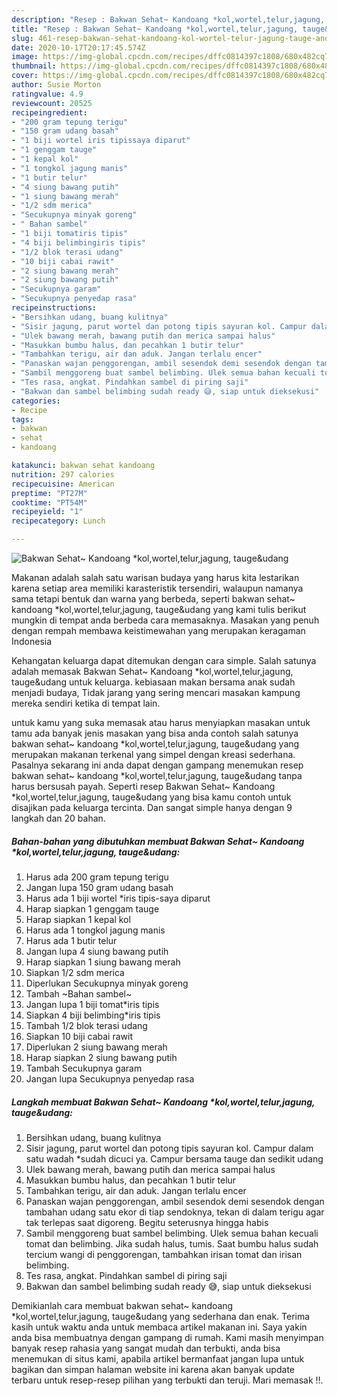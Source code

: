 ```yaml
---
description: "Resep : Bakwan Sehat~ Kandoang *kol,wortel,telur,jagung, tauge&amp;amp;udang Cepat"
title: "Resep : Bakwan Sehat~ Kandoang *kol,wortel,telur,jagung, tauge&amp;amp;udang Cepat"
slug: 461-resep-bakwan-sehat-kandoang-kol-wortel-telur-jagung-tauge-and-amp-udang-cepat
date: 2020-10-17T20:17:45.574Z
image: https://img-global.cpcdn.com/recipes/dffc0814397c1808/680x482cq70/bakwan-sehat-kandoang-kolworteltelurjagung-taugeudang-foto-resep-utama.jpg
thumbnail: https://img-global.cpcdn.com/recipes/dffc0814397c1808/680x482cq70/bakwan-sehat-kandoang-kolworteltelurjagung-taugeudang-foto-resep-utama.jpg
cover: https://img-global.cpcdn.com/recipes/dffc0814397c1808/680x482cq70/bakwan-sehat-kandoang-kolworteltelurjagung-taugeudang-foto-resep-utama.jpg
author: Susie Morton
ratingvalue: 4.9
reviewcount: 20525
recipeingredient:
- "200 gram tepung terigu"
- "150 gram udang basah"
- "1 biji wortel iris tipissaya diparut"
- "1 genggam tauge"
- "1 kepal kol"
- "1 tongkol jagung manis"
- "1 butir telur"
- "4 siung bawang putih"
- "1 siung bawang merah"
- "1/2 sdm merica"
- "Secukupnya minyak goreng"
- " Bahan sambel"
- "1 biji tomatiris tipis"
- "4 biji belimbingiris tipis"
- "1/2 blok terasi udang"
- "10 biji cabai rawit"
- "2 siung bawang merah"
- "2 siung bawang putih"
- "Secukupnya garam"
- "Secukupnya penyedap rasa"
recipeinstructions:
- "Bersihkan udang, buang kulitnya"
- "Sisir jagung, parut wortel dan potong tipis sayuran kol. Campur dalam satu wadah *sudah dicuci ya. Campur bersama tauge dan sedikit udang"
- "Ulek bawang merah, bawang putih dan merica sampai halus"
- "Masukkan bumbu halus, dan pecahkan 1 butir telur"
- "Tambahkan terigu, air dan aduk. Jangan terlalu encer"
- "Panaskan wajan penggorengan, ambil sesendok demi sesendok dengan tambahan udang satu ekor di tiap sendoknya, tekan di dalam terigu agar tak terlepas saat digoreng. Begitu seterusnya hingga habis"
- "Sambil menggoreng buat sambel belimbing. Ulek semua bahan kecuali tomat dan belimbing. Jika sudah halus, tumis. Saat bumbu halus sudah tercium wangi di penggorengan, tambahkan irisan tomat dan irisan belimbing."
- "Tes rasa, angkat. Pindahkan sambel di piring saji"
- "Bakwan dan sambel belimbing sudah ready 😅, siap untuk dieksekusi"
categories:
- Recipe
tags:
- bakwan
- sehat
- kandoang

katakunci: bakwan sehat kandoang 
nutrition: 297 calories
recipecuisine: American
preptime: "PT27M"
cooktime: "PT54M"
recipeyield: "1"
recipecategory: Lunch

---
```



![Bakwan Sehat~ Kandoang *kol,wortel,telur,jagung, tauge&amp;udang](https://img-global.cpcdn.com/recipes/dffc0814397c1808/680x482cq70/bakwan-sehat-kandoang-kolworteltelurjagung-taugeudang-foto-resep-utama.jpg)

Makanan adalah salah satu warisan budaya yang harus kita lestarikan karena setiap area memiliki karasteristik tersendiri, walaupun namanya sama tetapi bentuk dan warna yang berbeda, seperti bakwan sehat~ kandoang *kol,wortel,telur,jagung, tauge&amp;udang yang kami tulis berikut mungkin di tempat anda berbeda cara memasaknya. Masakan yang penuh dengan rempah membawa keistimewahan yang merupakan keragaman Indonesia



Kehangatan keluarga dapat ditemukan dengan cara simple. Salah satunya adalah memasak Bakwan Sehat~ Kandoang *kol,wortel,telur,jagung, tauge&amp;udang untuk keluarga. kebiasaan makan bersama anak sudah menjadi budaya, Tidak jarang yang sering mencari masakan kampung mereka sendiri ketika di tempat lain.

untuk kamu yang suka memasak atau harus menyiapkan masakan untuk tamu ada banyak jenis masakan yang bisa anda contoh salah satunya bakwan sehat~ kandoang *kol,wortel,telur,jagung, tauge&amp;udang yang merupakan makanan terkenal yang simpel dengan kreasi sederhana. Pasalnya sekarang ini anda dapat dengan gampang menemukan resep bakwan sehat~ kandoang *kol,wortel,telur,jagung, tauge&amp;udang tanpa harus bersusah payah.
Seperti resep Bakwan Sehat~ Kandoang *kol,wortel,telur,jagung, tauge&amp;udang yang bisa kamu contoh untuk disajikan pada keluarga tercinta. Dan sangat simple hanya dengan 9 langkah dan 20 bahan.


<!--inarticleads1-->

##### Bahan-bahan yang dibutuhkan membuat Bakwan Sehat~ Kandoang *kol,wortel,telur,jagung, tauge&amp;udang:

1. Harus ada 200 gram tepung terigu
1. Jangan lupa 150 gram udang basah
1. Harus ada 1 biji wortel *iris tipis-saya diparut
1. Harap siapkan 1 genggam tauge
1. Harap siapkan 1 kepal kol
1. Harus ada 1 tongkol jagung manis
1. Harus ada 1 butir telur
1. Jangan lupa 4 siung bawang putih
1. Harap siapkan 1 siung bawang merah
1. Siapkan 1/2 sdm merica
1. Diperlukan Secukupnya minyak goreng
1. Tambah  ~Bahan sambel~
1. Jangan lupa 1 biji tomat*iris tipis
1. Siapkan 4 biji belimbing*iris tipis
1. Tambah 1/2 blok terasi udang
1. Siapkan 10 biji cabai rawit
1. Diperlukan 2 siung bawang merah
1. Harap siapkan 2 siung bawang putih
1. Tambah Secukupnya garam
1. Jangan lupa Secukupnya penyedap rasa




<!--inarticleads2-->

##### Langkah membuat  Bakwan Sehat~ Kandoang *kol,wortel,telur,jagung, tauge&amp;udang:

1. Bersihkan udang, buang kulitnya
1. Sisir jagung, parut wortel dan potong tipis sayuran kol. Campur dalam satu wadah *sudah dicuci ya. Campur bersama tauge dan sedikit udang
1. Ulek bawang merah, bawang putih dan merica sampai halus
1. Masukkan bumbu halus, dan pecahkan 1 butir telur
1. Tambahkan terigu, air dan aduk. Jangan terlalu encer
1. Panaskan wajan penggorengan, ambil sesendok demi sesendok dengan tambahan udang satu ekor di tiap sendoknya, tekan di dalam terigu agar tak terlepas saat digoreng. Begitu seterusnya hingga habis
1. Sambil menggoreng buat sambel belimbing. Ulek semua bahan kecuali tomat dan belimbing. Jika sudah halus, tumis. Saat bumbu halus sudah tercium wangi di penggorengan, tambahkan irisan tomat dan irisan belimbing.
1. Tes rasa, angkat. Pindahkan sambel di piring saji
1. Bakwan dan sambel belimbing sudah ready 😅, siap untuk dieksekusi




Demikianlah cara membuat bakwan sehat~ kandoang *kol,wortel,telur,jagung, tauge&amp;udang yang sederhana dan enak. Terima kasih untuk waktu anda untuk membaca artikel makanan ini. Saya yakin anda bisa membuatnya dengan gampang di rumah. Kami masih menyimpan banyak resep rahasia yang sangat mudah dan terbukti, anda bisa menemukan di situs kami, apabila artikel bermanfaat jangan lupa untuk bagikan dan simpan halaman website ini karena akan banyak update terbaru untuk resep-resep pilihan yang terbukti dan teruji. Mari memasak !!. 
